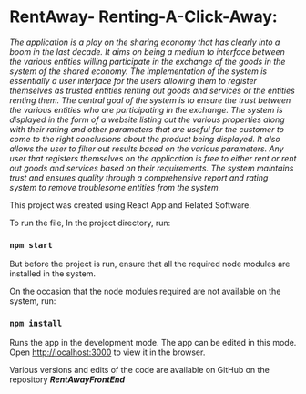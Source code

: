 
# **RentAway- Renting-A-Click-Away:**

_The application is a play on the sharing economy that has clearly into a boom in the last decade. It aims on being a medium to interface between the various entities willing participate in the exchange of the goods in the system of the shared economy. The implementation of the system is essentially a user interface for the users allowing them to register themselves as trusted entities renting out goods and services or the entities renting them. The central goal of the system is to ensure the trust between the various entities who are participating in the exchange. The system is displayed in the form of a website listing out the various properties along with their rating and other parameters that are useful for the customer to come to the right conclusions about the product being displayed. It also allows the user to filter out results based on the various parameters. Any user that registers themselves on the application is free to either rent or rent out goods and services based on their requirements. The system maintains trust and ensures quality through a comprehensive report and rating system to remove troublesome entities from the system._



This project was created using React App and Related Software.

To run the file,
In the project directory, run:

### `npm start`

But before the project is run, ensure that all the required node modules are installed in the system.

On the occasion that the node modules required are not available on the system, run:

### `npm install`

Runs the app in the development mode. The app can be edited in this mode.
Open [http://localhost:3000](http://localhost:3000) to view it in the browser.

Various versions and edits of the code are available on GitHub on the repository **_RentAwayFrontEnd_**



